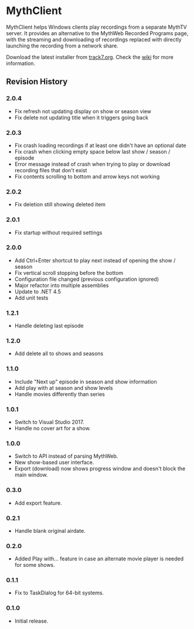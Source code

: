 # MythClient
MythClient helps Windows clients play recordings from a separate MythTV server.  It provides an alternative to the MythWeb Recorded Programs page, with the streaming and downloading of recordings replaced with directly launching the recording from a network share.

Download the latest installer from [track7.org](http://www.track7.org/code/vs/mythclient).  Check the [wiki](https://github.com/misterhaan/MythClient/wiki/) for more information.

## Revision History

### 2.0.4
* Fix refresh not updating display on show or season view
* Fix delete not updating title when it triggers going back

### 2.0.3
* Fix crash loading recordings if at least one didn't have an optional date
* Fix crash when clicking empty space below last show / season / episode
* Error message instead of crash when trying to play or download recording files that don't exist
* Fix contents scrolling to bottom and arrow keys not working

### 2.0.2
* Fix deletion still showing deleted item

### 2.0.1
* Fix startup without required settings

### 2.0.0
* Add Ctrl+Enter shortcut to play next instead of opening the show / season
* Fix vertical scroll stopping before the bottom
* Configuration file changed (previous configuration ignored)
* Major refactor into multiple assemblies
* Update to .NET 4.5
* Add unit tests

### 1.2.1
* Handle deleting last episode

### 1.2.0
* Add delete all to shows and seasons

### 1.1.0
* Include "Next up" episode in season and show information
* Add play with at season and show levels
* Handle movies differently than series

### 1.0.1
* Switch to Visual Studio 2017.
* Handle no cover art for a show.

### 1.0.0
* Switch to API instead of parsing MythWeb.
* New show-based user interface.
* Export (download) now shows progress window and doesn't block the main window.

### 0.3.0
* Add export feature.

### 0.2.1
* Handle blank original airdate.

### 0.2.0
* Added Play with... feature in case an alternate movie player is needed for some shows.

### 0.1.1
* Fix to TaskDialog for 64-bit systems.

### 0.1.0
* Initial release.